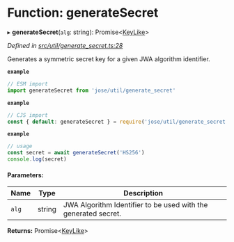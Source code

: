 # Function: generateSecret

▸ **generateSecret**(`alg`: string): Promise<[KeyLike](../types/_types_d_.keylike.md)\>

*Defined in [src/util/generate_secret.ts:28](https://github.com/panva/jose/blob/v3.6.1/src/util/generate_secret.ts#L28)*

Generates a symmetric secret key for a given JWA algorithm identifier.

**`example`** 
```js
// ESM import
import generateSecret from 'jose/util/generate_secret'
```

**`example`** 
```js
// CJS import
const { default: generateSecret } = require('jose/util/generate_secret')
```

**`example`** 
```js
// usage
const secret = await generateSecret('HS256')
console.log(secret)
```

#### Parameters:

Name | Type | Description |
------ | ------ | ------ |
`alg` | string | JWA Algorithm Identifier to be used with the generated secret.  |

**Returns:** Promise<[KeyLike](../types/_types_d_.keylike.md)\>
